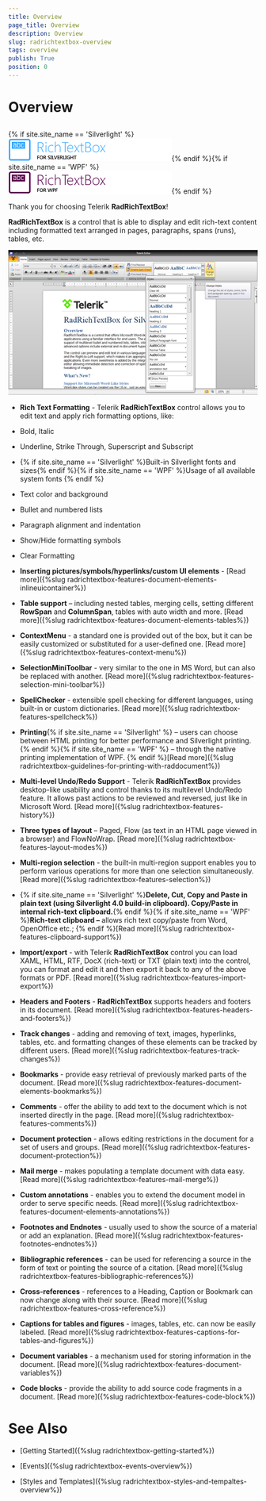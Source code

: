 ```yaml
---
title: Overview
page_title: Overview
description: Overview
slug: radrichtextbox-overview
tags: overview
publish: True
position: 0
---
```


# Overview



## 

{% if site.site_name == 'Silverlight' %}![](images/RadRichTextBox_overview_sl_01.png){% endif %}{% if site.site_name == 'WPF' %}![](images/RadRichTextBox_overview_wpf_01.png){% endif %}

Thank you for choosing Telerik __RadRichTextBox__!
        

__RadRichTextBox__ is a control that is able to display and edit rich-text content including formatted text arranged in pages, paragraphs, spans (runs), tables, etc.
        

![Rad Rich Text Box Overview 03](images/RadRichTextBox_Overview_03.png)

* __Rich Text Formatting__ - Telerik __RadRichTextBox__ control allows you to edit text and apply rich formatting options, like:
            

* Bold, Italic

* Underline, Strike Through, Superscript and Subscript

* {% if site.site_name == 'Silverlight' %}Built-in Silverlight fonts and sizes{% endif %}{% if site.site_name == 'WPF' %}Usage of all available system fonts {% endif %}

* Text color and background

* Bullet and numbered lists

* Paragraph alignment and indentation

* Show/Hide formatting symbols

* Clear Formatting 

* __Inserting pictures/symbols/hyperlinks/custom UI elements__ -
              [Read more]({%slug radrichtextbox-features-document-elements-inlineuicontainer%})

* __Table support__ – including nested tables, merging cells, setting different __RowSpan__ and
              __ColumnSpan__, tables with auto width and more. [Read more]({%slug radrichtextbox-features-document-elements-tables%})

* __ContextMenu__ - a standard one is provided out of the box, but it can be easily customized or substituted for a
              user-defined one. [Read more]({%slug radrichtextbox-features-context-menu%})

* __SelectionMiniToolbar__ - very similar to the one in MS Word, but can also be replaced with another.
              [Read more]({%slug radrichtextbox-features-selection-mini-toolbar%})

* __SpellChecker__ - extensible spell checking for different languages, using built-in or custom dictionaries.
              [Read more]({%slug radrichtextbox-features-spellcheck%})

* __Printing__{% if site.site_name == 'Silverlight' %}
                – users can choose between HTML printing for better performance and Silverlight printing.
              {% endif %}{% if site.site_name == 'WPF' %}
                – through the native printing implementation of WPF.
              {% endif %}[Read more]({%slug radrichtextbox-guidelines-for-printing-with-raddocument%})

* __Multi-level Undo/Redo Support__ - Telerik __RadRichTextBox__ provides desktop-like usability and control
              thanks to its multilevel Undo/Redo feature. It allows past actions to be reviewed and reversed, just like in Microsoft Word.
              [Read more]({%slug radrichtextbox-features-history%})

* __Three types of layout__ – Paged, Flow (as text in an HTML page viewed in a browser) and FlowNoWrap.
              [Read more]({%slug radrichtextbox-features-layout-modes%})

* __Multi-region selection__ - the built-in multi-region support enables you to perform various operations for more than one
              selection simultaneously. [Read more]({%slug radrichtextbox-features-selection%})

* {% if site.site_name == 'Silverlight' %}__Delete, Cut, Copy and Paste in plain text (using Silverlight 4.0 build-in clipboard). Copy/Paste in internal rich-text clipboard.__{% endif %}{% if site.site_name == 'WPF' %}__Rich-text clipboard –__ allows rich text copy/paste from Word, OpenOffice etc.;
              {% endif %}[Read more]({%slug radrichtextbox-features-clipboard-support%})

* __Import/export__ - with Telerik __RadRichTextBox__ control you can load XAML, HTML, RTF, DocX
              (rich-text) or TXT (plain text) into the control, you can format and edit it and then export it back to any of the above formats or PDF.
              [Read more]({%slug radrichtextbox-features-import-export%})

* __Headers and Footers__ - __RadRichTextBox__ supports headers and footers in its document.
              [Read more]({%slug radrichtextbox-features-headers-and-footers%})

* __Track changes__ - adding and removing of text, images, hyperlinks, tables, etc. and formatting changes of these elements can
              be tracked by different users. [Read more]({%slug radrichtextbox-features-track-changes%})

* __Bookmarks__ - provide easy retrieval of previously marked parts of the document.
              [Read more]({%slug radrichtextbox-features-document-elements-bookmarks%})

* __Comments__ - offer the ability to add text to the document which is not inserted directly in the page.
              [Read more]({%slug radrichtextbox-features-comments%})

* __Document protection__ - allows editing restrictions in the document for a set of users and groups.
              [Read more]({%slug radrichtextbox-features-document-protection%})

* __Mail merge__ - makes populating a template document with data easy.
              [Read more]({%slug radrichtextbox-features-mail-merge%})

* __Custom annotations__ - enables you to extend the document model in order to serve specific needs.
              [Read more]({%slug radrichtextbox-features-document-elements-annotations%})

* __Footnotes and Endnotes__ - usually used to show the source of a material or add an explanation.
              [Read more]({%slug radrichtextbox-features-footnotes-endnotes%})

* __Bibliographic references__ - can be used for referencing a source in the form of text or pointing the source of a citation.
              [Read more]({%slug radrichtextbox-features-bibliographic-references%})

* __Cross-references__ - references to a Heading, Caption or Bookmark can now change along with their source.
              [Read more]({%slug radrichtextbox-features-cross-reference%})

* __Captions for tables and figures__ - images, tables, etc. can now be easily labeled.
              [Read more]({%slug radrichtextbox-features-captions-for-tables-and-figures%})

* __Document variables__ - a mechanism used for storing information in the document.
              [Read more]({%slug radrichtextbox-features-document-variables%})

* __Code blocks__ - provide the ability to add source code fragments in a document.
              [Read more]({%slug radrichtextbox-features-code-block%})

# See Also

 * [Getting Started]({%slug radrichtextbox-getting-started%})

 * [Events]({%slug radrichtextbox-events-overview%})

 * [Styles and Templates]({%slug radrichtextbox-styles-and-tempaltes-overview%})
